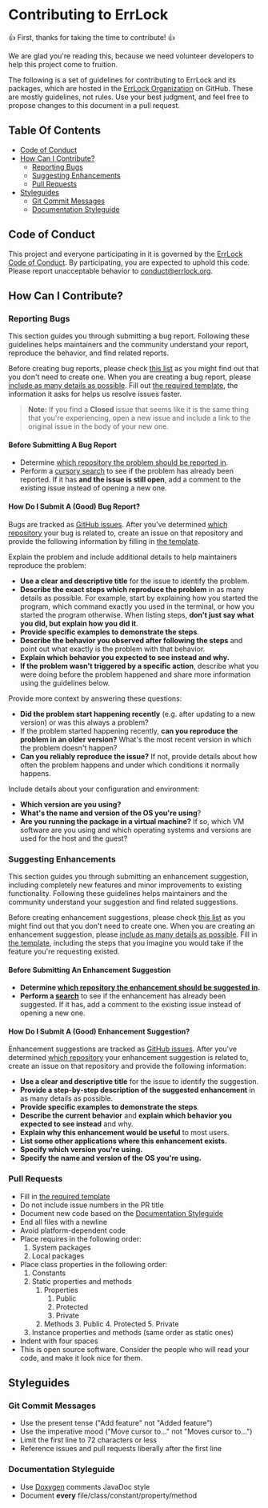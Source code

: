 Contributing to ErrLock
=======================

:+1: First, thanks for taking the time to contribute! :+1:

We are glad you're reading this, because we need volunteer developers to help
this project come to fruition.

The following is a set of guidelines for contributing to ErrLock and its
packages, which are hosted in the
[ErrLock Organization](https://github.com/ErrLock "ErrLock on GitHub") on
GitHub. These are mostly guidelines, not rules. Use your best judgment, and feel
free to propose changes to this document in a pull request.

Table Of Contents
-----------------

*	[Code of Conduct](#code-of-conduct)
*	[How Can I Contribute?](#how-can-i-contribute)
	-	[Reporting Bugs](#reporting-bugs)
	-	[Suggesting Enhancements](#suggesting-enhancements)
	-	[Pull Requests](#pull-requests)
*	[Styleguides](#styleguides)
	-	[Git Commit Messages](#git-commit-messages)
	-	[Documentation Styleguide](#documentation-styleguide)

Code of Conduct
---------------

This project and everyone participating in it is governed by the
[ErrLock Code of Conduct](CODE_OF_CONDUCT.md "ErrLock Code of Conduct"). By
participating, you are expected to uphold this code. Please report unacceptable
behavior to [conduct@errlock.org](mailto:conduct@errlock.org).

How Can I Contribute?
---------------------

### Reporting Bugs

This section guides you through submitting a bug report. Following these
guidelines helps maintainers and the community understand your report, reproduce
the behavior, and find related reports.

Before creating bug reports, please check
[this list](#before-submitting-a-bug-report) as you might find out that you
don't need to create one. When you are creating a bug report, please
[include as many details as possible](#how-do-i-submit-a-good-bug-report). Fill
out [the required template](ISSUE_TEMPLATE.md), the information it asks for
helps us resolve issues faster.

> **Note:** If you find a **Closed** issue that seems like it is the same thing
that you're experiencing, open a new issue and include a link to the original
issue in the body of your new one.

#### Before Submitting A Bug Report

*	Determine [which repository the problem should be reported in][errlock-and-packages].
*	Perform a [cursory search](https://github.com/search?q=+is%3Aissue+user%3AErrLock-Admin)
	to see if the problem has already been reported. If it has **and the issue
	is still open**, add a comment to the existing issue instead of opening a
	new one.

#### How Do I Submit A (Good) Bug Report?

Bugs are tracked as [GitHub issues](https://guides.github.com/features/issues/).
After you've determined [which repository][errlock-and-packages] your bug is
related to, create an issue on that repository and provide the following
information by filling in [the template](ISSUE_TEMPLATE.md).

Explain the problem and include additional details to help maintainers reproduce
the problem:
*	**Use a clear and descriptive title** for the issue to identify the problem.
*	**Describe the exact steps which reproduce the problem** in as many details
	as possible. For example, start by explaining how you started the program,
	which command exactly you used in the terminal, or how you started the
	program otherwise. When listing steps, **don't just say what you did, but
	explain how you did it**.
*	**Provide specific examples to demonstrate the steps**.
*	**Describe the behavior you observed after following the steps** and point
	out what exactly is the problem with that behavior.
*	**Explain which behavior you expected to see instead and why.**
*	**If the problem wasn't triggered by a specific action**, describe what you
	were doing before the problem happened and share more information using the
	guidelines below.

Provide more context by answering these questions:
*	**Did the problem start happening recently** (e.g. after updating to a new
	version) or was this always a problem?
*	If the problem started happening recently, **can you reproduce the problem
	in an older version?** What's the most recent version in which the problem
	doesn't happen?
*	**Can you reliably reproduce the issue?** If not, provide details about how
	often the problem happens and under which conditions it normally happens.

Include details about your configuration and environment:
*	**Which version are you using?**
*	**What's the name and version of the OS you're using**?
*	**Are you running the package in a virtual machine?** If so, which VM
	software are you using and which operating systems and versions are used for
	the host and the guest?

### Suggesting Enhancements

This section guides you through submitting an enhancement suggestion, including
completely new features and minor improvements to existing functionality.
Following these guidelines helps maintainers and the community understand your
suggestion and find related suggestions.

Before creating enhancement suggestions, please check
[this list](#before-submitting-an-enhancement-suggestion) as you might find out
that you don't need to create one. When you are creating an enhancement
suggestion, please [include as many details as possible](#how-do-i-submit-a-good-enhancement-suggestion).
Fill in [the template](ISSUE_TEMPLATE.md), including the steps that you imagine
you would take if the feature you're requesting existed.

#### Before Submitting An Enhancement Suggestion

*	**Determine [which repository the enhancement should be suggested in](#errlock-and-packages).**
*	**Perform a [search](https://github.com/search?q=+is%3Aissue+user%3AErrLock-Admin)**
	to see if the enhancement has already been suggested. If it has, add a
	comment to the existing issue instead of opening a new one.

#### How Do I Submit A (Good) Enhancement Suggestion?

Enhancement suggestions are tracked as
[GitHub issues](https://guides.github.com/features/issues/). After you've
determined [which repository][errlock-and-packages] your enhancement suggestion
is related to, create an issue on that repository and provide the following
information:
*	**Use a clear and descriptive title** for the issue to identify the
	suggestion.
*	**Provide a step-by-step description of the suggested enhancement** in as
	many details as possible.
*	**Provide specific examples to demonstrate the steps**.
*	**Describe the current behavior** and **explain which behavior you expected
	to see instead** and why.
*	**Explain why this enhancement would be useful** to most users.
*	**List some other applications where this enhancement exists.**
*	**Specify which version you're using.**
*	**Specify the name and version of the OS you're using.**

### Pull Requests

*	Fill in [the required template](PULL_REQUEST_TEMPLATE.md)
*	Do not include issue numbers in the PR title
*	Document new code based on the [Documentation Styleguide](#documentation-styleguide)
*	End all files with a newline
*	Avoid platform-dependent code
*	Place requires in the following order:
	1.	System packages
	2.	Local packages
*	Place class properties in the following order:
	1.	Constants
	2.	Static properties and methods
		1.	Properties
			1.	Public
			2.	Protected
			3.	Private
		2.	Methods
			3.	Public
			4.	Protected
			5.	Private
	3.	Instance properties and methods (same order as static ones)
*	Indent with four spaces
*	This is open source software. Consider the people who will read your code,
	and make it look nice for them.

Styleguides
-----------

### Git Commit Messages

*	Use the present tense ("Add feature" not "Added feature")
*	Use the imperative mood ("Move cursor to..." not "Moves cursor to...")
*	Limit the first line to 72 characters or less
*	Reference issues and pull requests liberally after the first line

### Documentation Styleguide

*	Use [Doxygen](http://www.doxygen.org/ "Doxygen") comments JavaDoc style
*	Document **every** file/class/constant/property/method

[errlock-and-packages]: https://github.com/ErrLock/ "ErrLock Repositories"
